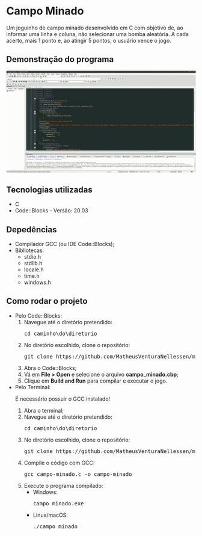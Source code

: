 <h1>Campo Minado</h1>
<p>Um joguinho de campo minado desenvolvido em C com objetivo de, ao informar uma linha e coluna, não selecionar uma bomba aleatória. A cada acerto, mais 1 ponto e, ao atingir 5 pontos, o usuário vence o jogo.</p>

<h2>Demonstração do programa</h2>
<img src="./demonstration.gif" alt="Imagem animada de demonstração do programa">

<h2>Tecnologias utilizadas</h2>
<ul>
  <li>C
  <li>Code::Blocks - Versão: 20.03
</ul>

<h2>Depedências</h2>
<ul>
  <li>Compilador GCC (ou IDE Code::Blocks);
  <li>Bibliotecas:
    <ul>
      <li>stdio.h
      <li>stdlib.h
      <li>locale.h
      <li>time.h
      <li>windows.h
    </ul>
</ul>

<h2>Como rodar o projeto</h2>
<ul>
  <li>Pelo Code::Blocks:
    <ol>
      <li>Navegue até o diretório pretendido:      
        <pre>cd caminho\do\diretorio</pre>
      <li>No diretório escolhido, clone o repositório:
        <pre>git clone https://github.com/MatheusVenturaNellessen/minefield.git</pre>
      <li>Abra o Code::Blocks;
      <li>Vá em <strong>File > Open</strong> e selecione o arquivo <strong>campo_minado.cbp</strong>;
      <li>Clique em <strong>Build and Run</strong> para compilar e executar o jogo.
    </ol>
  <li>Pelo Terminal:</li>
  <p>É necessário possuir o GCC instalado!</p>
    <ol>
      <li>Abra o terminal;
      <li>Navegue até o diretório pretendido:
        <pre>cd caminho\do\diretorio</pre>
      <li>No diretório escolhido, clone o repositório:
        <pre>git clone https://github.com/MatheusVenturaNellessen/minefield.git</pre>
      <li>Compile o código com GCC:
        <pre>gcc campo-minado.c -o campo-minado</pre>
      <li>Execute o programa compilado:
       <ul>
         <li>Windows:
          <pre>campo_minado.exe</pre>
        <li>Linux/macOS:
          <pre>./campo_minado</pre>
      </ul>
</ul>
